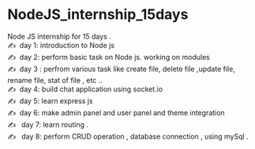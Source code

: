 # NodeJS_internship_15days
Node JS internship for 15 days . \
✍️ &nbsp;day 1: introduction to Node js  \
✍️ &nbsp;day 2: perform  basic task on Node js. working on modules \
✍️ &nbsp;day 3 : perfrom various task like create file, delete file ,update file, rename file, stat of file , etc ..\
✍️ &nbsp;day 4: build chat application using socket.io \
✍️ &nbsp;day 5: learn express js \
✍️ &nbsp;day 6: make admin panel and user panel and theme integration \
✍️ &nbsp; day 7: learn routing . \
✍️ &nbsp; day 8: perform CRUD operation , database connection , using mySql .
